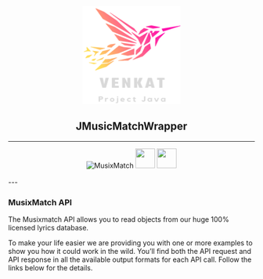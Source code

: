 
<div align="center">
<img src="images/logo.png" width="200" height="200">
<br>
<h2>JMusicMatchWrapper</h2>
</div>

---
<div align = "center">
<img src="https://encrypted-tbn0.gstatic.com/images?q=tbn:ANd9GcTla_fOvd40xenshAZld6kpv8B5pf1aVlDCnIBiHpI4YA&s" width="40" height="40" alt="MusixMatch">
<img src="https://www.nicepng.com/png/detail/311-3118049_image-gallery-of-java-logo-transparent-duke-java.png" width="40" height="40">
<img src="https://www.appbrain.com/stats/libraries/square-icon/google_gson.png" width="40" height="40">
</div>

<br>
---
<h3>MusixMatch API</h3>
<p>The Musixmatch API allows you to read objects from our huge 100% licensed lyrics database.

To make your life easier we are providing you with one or more examples to show you how it could work in the wild. You’ll find both the API request and API response in all the available output formats for each API call. Follow the links below for the details.
</p>
